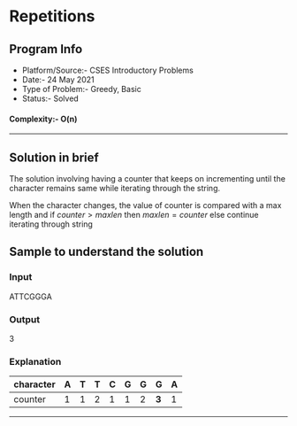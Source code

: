 # Repetitions
## Program Info
- Platform/Source:- CSES Introductory Problems
- Date:- 24 May 2021
- Type of Problem:- Greedy, Basic
- Status:- Solved
#### Complexity:- O(n) 
---
## Solution in brief

The solution involving having a counter that keeps on incrementing until the character remains same 
while iterating through the string.

When the character changes, the value of counter is compared with a max length and 
if $counter > maxlen$ then $maxlen = counter$ else continue iterating through string

## Sample to understand the solution

### Input
ATTCGGGA

### Output
3

### Explanation

| character | A   | T   | T   | C   | G   | G   | G     | A   |
| --------- | --- | --- | --- | --- | --- | --- | ----- | --- |
| counter   | 1   | 1   | 2   | 1   | 1   | 2   | **3** | 1   |


---

